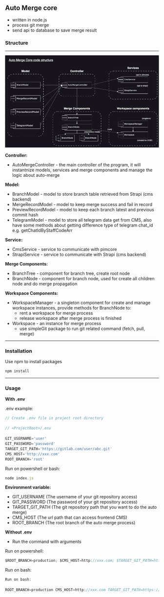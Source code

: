 ## Auto Merge core

- written in node.js
- process git merge
- send api to database to save merge result

### Structure

---

![automergecore_codestructure.png](./readmeSrc/automergecore_codestructure.png)

**Controller:**

- AutoMergeController - the main controller of the program, it will instantnize models, services and merge components and manage the logic about auto-merge

**Model:**

- BranchModel - model to store branch table retrieved from Strapi (cms backend)
- MergeRecordModel - model to keep merge success and fail in record
- PreviewRecordModel - model to keep each branch latest and previous commit hash
- TelegramModel - model to store all telegram data get from CMS, also have some methods about getting difference type of telegram chat_id e.g. getChatIdByStaffCodeArr

**Service:**

- CmsService - service to communicate with pimcore
- StrapiService - service to communicate with Strapi (cms backend)

**Merge Components:**

- BranchTree - component for branch tree, create root node
- BranchNode - component for branch node, used for create all children node and do merge propagation

**Workspace Components:**

- WorkspaceManager - a singleton component for create and manage workspace instances, provide methods for BranchNode to:
    - rent a workspace for merge process
    - release workspace after merge process is finished
- Workspace - an instance for merge process
    - use simpleGit package to run git related command (fetch, pull, merge)

---

### Installation

Use npm to install packages

```jsx
npm install
```

---

### Usage

**With .env**

.env example: 

```jsx
// Create .env file in project root directory

// <ProjectRoot>/.env

GIT_USERNAME='user'
GIT_PASSWORD='password'
TARGET_GIT_PATH='https://gitlab.com/user/abc.git'
CMS_HOST='http://xxx.com'
ROOT_BRANCH='root'
```

Run on powershell or bash:

```jsx
node index.js
```

**Environment variable:**

- GIT_USERNAME (The username of your git repository access)
- GIT_PASSWORD (The password of your git repository access)
- TARGET_GIT_PATH (The git repository path that you want to do the auto merge)
- CMS_HOST (The url path that can access frontend CMS)
- ROOT_BRANCH (The root branch of the auto merge process)

**Without .env**

- Run the command with arguments

Run on powershell:

```jsx
$ROOT_BRANCH=production; $CMS_HOST=http://xxx.com; $TARGET_GIT_PATH=https://gitlab.com/user/abc.git; $env:GIT_USERNAME=user; $env:GIT_PASSWORD='password'; node index.js
```

Run on bash:

```jsx
Run on bash:

ROOT_BRANCH=production CMS_HOST=http://xxx.com TARGET_GIT_PATH=https://gitlab.com/user/abc.git GIT_USERNAME=user GIT_PASSWORD=password node index.js
```